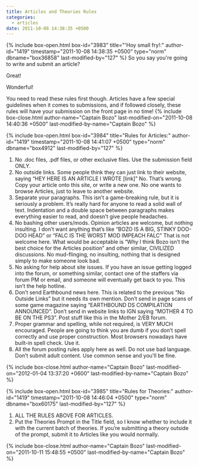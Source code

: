 ```yaml
---
title: Articles and Theories Rules
categories:
  - articles
date: 2011-10-08 14:38:35 +0500
---
```

{% include box-open.html box-id="3983" title="'Hoy small fry!:" author-id="1419" timestamp="2011-10-08 14:38:35 +0500" type="norm" dbname="box36858" last-modified-by="127" %}
So you say you're going to write and submit an article?<p></p>
Great!<p></p>
Wonderful!<p></p>
You need to read these rules first though. Articles have a few special guidelines when it comes to submissions, and if followed closely, these rules will have your submission on the front page in no time!
{% include box-close.html author-name="Captain Bozo" last-modified-on="2011-10-08 14:40:36 +0500" last-modified-by-name="Captain Bozo" %}

{% include box-open.html box-id="3984" title="Rules for Articles:" author-id="1419" timestamp="2011-10-08 14:41:07 +0500" type="norm" dbname="box4912" last-modified-by="127" %}
<ol> 
<li>No .doc files, .pdf files, or other exclusive files. Use the submission field ONLY.</li>

<li>No outside links. Some people think they can just link to their website, saying “HEY HERE IS AN ARTICLE I WROTE [link]” No. That’s wrong. Copy your article onto this site, or write a new one. No one wants to browse Articles, just to leave to another website.</li>

<li>Separate your paragraphs. This isn’t a game-breaking rule, but it is seriously a problem. It’s really hard for anyone to read a solid wall of text. Indentation and a double space between paragraphs makes everything easier to read, and doesn’t give people headaches.</li>

<li>No bashing other users/mods. Opinion articles are welcome, but nothing insulting. I don’t want anything that’s like “BOZO IS A BIG, STINKY DOO-DOO HEAD” or “FALC IS THE WORST MOD IMPEACH FALC” That is not welcome here. What would be acceptable is “Why I think Bozo isn’t the best choice for the Articles position” and other similar, CIVILIZED discussions. No mud-flinging, no insulting, nothing that is designed simply to make someone look bad.</li>

<li>No asking for help about site issues. If you have an issue getting logged into the forum, or something similar, contact one of the staffers via forum PM or email, and someone will eventually get back to you. This isn’t the help hotline.</li>

<li>Don’t send Earthbound news here. This is related to the previous “No Outside Links” but it needs its own mention. Don’t send in page scans of some game magazine saying “EARTHBOUND DS COMPILATION ANNOUNCED”. Don’t send in website links to IGN saying “MOTHER 4 TO BE ON THE PS3”. Post stuff like this in the Mother 2/EB forum.</li>

<li>Proper grammar and spelling, while not required, is VERY MUCH encouraged. People are going to think you are dumb if you don’t spell correctly and use proper construction. Most browsers nowadays have built-in spell check. Use it.</li>

<li>All the forum posting rules apply here as well. Do not use bad language. Don’t submit adult content. Use common sense and you’ll be fine.</li>
</ol>
{% include box-close.html author-name="Captain Bozo" last-modified-on="2012-01-04 13:37:20 +0600" last-modified-by-name="Captain Bozo" %}

{% include box-open.html box-id="3985" title="Rules for Theories:" author-id="1419" timestamp="2011-10-08 14:46:04 +0500" type="norm" dbname="box60175" last-modified-by="127" %}
<ol>
<li>ALL THE RULES ABOVE FOR ARTICLES.</li>
<li>Put the Theories Prompt in the Title field, so I know whether to include it with the current batch of theories. If you’re submitting a theory outside of the prompt, submit it to Articles like you would normally.</li>
</ol> 
{% include box-close.html author-name="Captain Bozo" last-modified-on="2011-10-11 15:48:55 +0500" last-modified-by-name="Captain Bozo" %}
